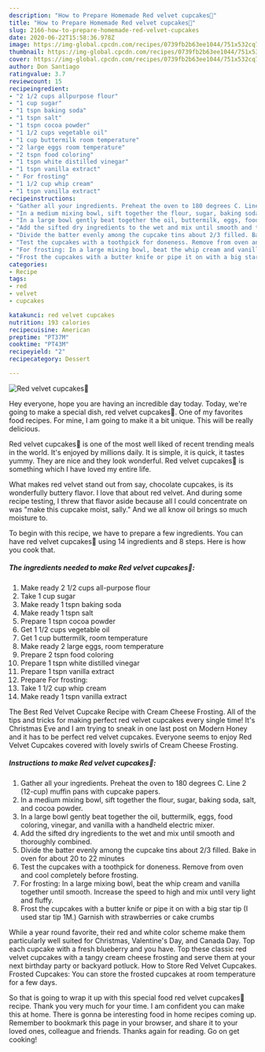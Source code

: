 ```yaml
---
description: "How to Prepare Homemade Red velvet cupcakes🤤"
title: "How to Prepare Homemade Red velvet cupcakes🤤"
slug: 2166-how-to-prepare-homemade-red-velvet-cupcakes
date: 2020-06-22T15:58:36.978Z
image: https://img-global.cpcdn.com/recipes/0739fb2b63ee1044/751x532cq70/red-velvet-cupcakes🤤-recipe-main-photo.jpg
thumbnail: https://img-global.cpcdn.com/recipes/0739fb2b63ee1044/751x532cq70/red-velvet-cupcakes🤤-recipe-main-photo.jpg
cover: https://img-global.cpcdn.com/recipes/0739fb2b63ee1044/751x532cq70/red-velvet-cupcakes🤤-recipe-main-photo.jpg
author: Don Santiago
ratingvalue: 3.7
reviewcount: 15
recipeingredient:
- "2 1/2 cups allpurpose flour"
- "1 cup sugar"
- "1 tspn baking soda"
- "1 tspn salt"
- "1 tspn cocoa powder"
- "1 1/2 cups vegetable oil"
- "1 cup buttermilk room temperature"
- "2 large eggs room temperature"
- "2 tspn food coloring"
- "1 tspn white distilled vinegar"
- "1 tspn vanilla extract"
- " For frosting"
- "1 1/2 cup whip cream"
- "1 tspn vanilla extract"
recipeinstructions:
- "Gather all your ingredients. Preheat the oven to 180 degrees C. Line 2 (12-cup) muffin pans with cupcake papers."
- "In a medium mixing bowl, sift together the flour, sugar, baking soda, salt, and cocoa powder."
- "In a large bowl gently beat together the oil, buttermilk, eggs, food coloring, vinegar, and vanilla with a handheld electric mixer."
- "Add the sifted dry ingredients to the wet and mix until smooth and thoroughly combined."
- "Divide the batter evenly among the cupcake tins about 2/3 filled. Bake in oven for about 20 to 22 minutes"
- "Test the cupcakes with a toothpick for doneness. Remove from oven and cool completely before frosting."
- "For frosting: In a large mixing bowl, beat the whip cream and vanilla together until smooth. Increase the speed to high and mix until very light and fluffy."
- "Frost the cupcakes with a butter knife or pipe it on with a big star tip (I used star tip 1M.) Garnish with strawberries or cake crumbs"
categories:
- Recipe
tags:
- red
- velvet
- cupcakes

katakunci: red velvet cupcakes 
nutrition: 193 calories
recipecuisine: American
preptime: "PT37M"
cooktime: "PT43M"
recipeyield: "2"
recipecategory: Dessert

---
```



![Red velvet cupcakes🤤](https://img-global.cpcdn.com/recipes/0739fb2b63ee1044/751x532cq70/red-velvet-cupcakes🤤-recipe-main-photo.jpg)

Hey everyone, hope you are having an incredible day today. Today, we're going to make a special dish, red velvet cupcakes🤤. One of my favorites food recipes. For mine, I am going to make it a bit unique. This will be really delicious.

Red velvet cupcakes🤤 is one of the most well liked of recent trending meals in the world. It's enjoyed by millions daily. It is simple, it is quick, it tastes yummy. They are nice and they look wonderful. Red velvet cupcakes🤤 is something which I have loved my entire life.

What makes red velvet stand out from say, chocolate cupcakes, is its wonderfully buttery flavor. I love that about red velvet. And during some recipe testing, I threw that flavor aside because all I could concentrate on was &#34;make this cupcake moist, sally.&#34; And we all know oil brings so much moisture to.


To begin with this recipe, we have to prepare a few ingredients. You can have red velvet cupcakes🤤 using 14 ingredients and 8 steps. Here is how you cook that.

<!--inarticleads1-->

##### The ingredients needed to make Red velvet cupcakes🤤:

1. Make ready 2 1/2 cups all-purpose flour
1. Take 1 cup sugar
1. Make ready 1 tspn baking soda
1. Make ready 1 tspn salt
1. Prepare 1 tspn cocoa powder
1. Get 1 1/2 cups vegetable oil
1. Get 1 cup buttermilk, room temperature
1. Make ready 2 large eggs, room temperature
1. Prepare 2 tspn food coloring
1. Prepare 1 tspn white distilled vinegar
1. Prepare 1 tspn vanilla extract
1. Prepare  For frosting:
1. Take 1 1/2 cup whip cream
1. Make ready 1 tspn vanilla extract


The Best Red Velvet Cupcake Recipe with Cream Cheese Frosting. All of the tips and tricks for making perfect red velvet cupcakes every single time! It&#39;s Christmas Eve and I am trying to sneak in one last post on Modern Honey and it has to be perfect red velvet cupcakes. Everyone seems to enjoy Red Velvet Cupcakes covered with lovely swirls of Cream Cheese Frosting. 

<!--inarticleads2-->

##### Instructions to make Red velvet cupcakes🤤:

1. Gather all your ingredients. Preheat the oven to 180 degrees C. Line 2 (12-cup) muffin pans with cupcake papers.
1. In a medium mixing bowl, sift together the flour, sugar, baking soda, salt, and cocoa powder.
1. In a large bowl gently beat together the oil, buttermilk, eggs, food coloring, vinegar, and vanilla with a handheld electric mixer.
1. Add the sifted dry ingredients to the wet and mix until smooth and thoroughly combined.
1. Divide the batter evenly among the cupcake tins about 2/3 filled. Bake in oven for about 20 to 22 minutes
1. Test the cupcakes with a toothpick for doneness. Remove from oven and cool completely before frosting.
1. For frosting: In a large mixing bowl, beat the whip cream and vanilla together until smooth. Increase the speed to high and mix until very light and fluffy.
1. Frost the cupcakes with a butter knife or pipe it on with a big star tip (I used star tip 1M.) Garnish with strawberries or cake crumbs


While a year round favorite, their red and white color scheme make them particularly well suited for Christmas, Valentine&#39;s Day, and Canada Day. Top each cupcake with a fresh blueberry and you have. Top these classic red velvet cupcakes with a tangy cream cheese frosting and serve them at your next birthday party or backyard potluck. How to Store Red Velvet Cupcakes. Frosted Cupcakes: You can store the frosted cupcakes at room temperature for a few days. 

So that is going to wrap it up with this special food red velvet cupcakes🤤 recipe. Thank you very much for your time. I am confident you can make this at home. There is gonna be interesting food in home recipes coming up. Remember to bookmark this page in your browser, and share it to your loved ones, colleague and friends. Thanks again for reading. Go on get cooking!
